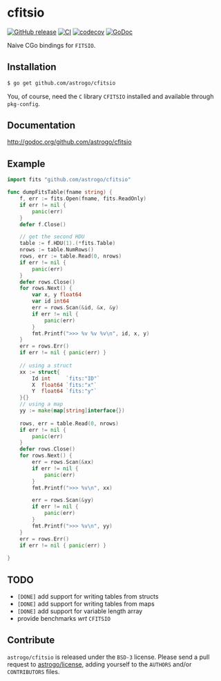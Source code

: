 cfitsio
=======

[![GitHub release](https://img.shields.io/github/release/astrogo/cfitsio.svg)](https://github.com/astrogo/cfitsio/releases)
[![CI](https://github.com/astrogo/cfitsio/workflows/CI/badge.svg)](https://github.com/astrogo/cfitsio/actions)
[![codecov](https://codecov.io/gh/astrogo/cfitsio/branch/master/graph/badge.svg)](https://codecov.io/gh/astrogo/cfitsio)
[![GoDoc](https://godoc.org/github.com/astrogo/cfitsio?status.svg)](https://godoc.org/github.com/astrogo/cfitsio)

Naive CGo bindings for ``FITSIO``.

## Installation

```sh
$ go get github.com/astrogo/cfitsio
```

You, of course, need the ``C`` library ``CFITSIO`` installed and available through ``pkg-config``.

## Documentation

http://godoc.org/github.com/astrogo/cfitsio

## Example

```go
import fits "github.com/astrogo/cfitsio"

func dumpFitsTable(fname string) {
	f, err := fits.Open(fname, fits.ReadOnly)
	if err != nil {
		panic(err)
	}
	defer f.Close()

	// get the second HDU
	table := f.HDU(1).(*fits.Table)
	nrows := table.NumRows()
    rows, err := table.Read(0, nrows)
    if err != nil {
        panic(err)
    }
    defer rows.Close()
	for rows.Next() {
        var x, y float64
        var id int64
        err = rows.Scan(&id, &x, &y)
        if err != nil {
            panic(err)
        }
        fmt.Printf(">>> %v %v %v\n", id, x, y)
	}
    err = rows.Err()
    if err != nil { panic(err) }
    
    // using a struct
    xx := struct{
        Id int     `fits:"ID"`
        X  float64 `fits:"x"`
        Y  float64 `fits:"y"`
    }{}
    // using a map
    yy := make(map[string]interface{})
    
    rows, err = table.Read(0, nrows)
    if err != nil {
        panic(err)
    }
    defer rows.Close()
	for rows.Next() {
        err = rows.Scan(&xx)
        if err != nil {
            panic(err)
        }
        fmt.Printf(">>> %v\n", xx)

        err = rows.Scan(&yy)
        if err != nil {
            panic(err)
        }
        fmt.Printf(">>> %v\n", yy)
	}
    err = rows.Err()
    if err != nil { panic(err) }
    
}

```

## TODO

- ``[DONE]`` add support for writing tables from structs
- ``[DONE]`` add support for writing tables from maps
- ``[DONE]`` add support for variable length array
- provide benchmarks _wrt_ ``CFITSIO``

## Contribute

`astrogo/cfitsio` is released under the `BSD-3` license.
Please send a pull request to [astrogo/license](https://github.com/astrogo/license), adding
yourself to the `AUTHORS` and/or `CONTRIBUTORS` files.
